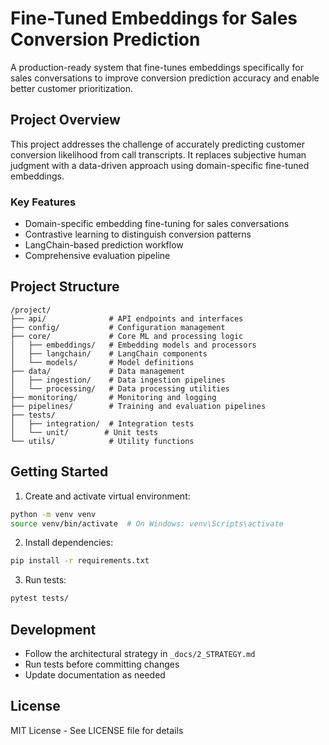 # Fine-Tuned Embeddings for Sales Conversion Prediction

A production-ready system that fine-tunes embeddings specifically for sales conversations to improve conversion prediction accuracy and enable better customer prioritization.

## Project Overview

This project addresses the challenge of accurately predicting customer conversion likelihood from call transcripts. It replaces subjective human judgment with a data-driven approach using domain-specific fine-tuned embeddings.

### Key Features

- Domain-specific embedding fine-tuning for sales conversations
- Contrastive learning to distinguish conversion patterns
- LangChain-based prediction workflow
- Comprehensive evaluation pipeline

## Project Structure

```
/project/
├── api/              # API endpoints and interfaces
├── config/           # Configuration management
├── core/             # Core ML and processing logic
│   ├── embeddings/   # Embedding models and processors
│   ├── langchain/    # LangChain components
│   └── models/       # Model definitions
├── data/             # Data management
│   ├── ingestion/    # Data ingestion pipelines
│   └── processing/   # Data processing utilities
├── monitoring/       # Monitoring and logging
├── pipelines/        # Training and evaluation pipelines
├── tests/           
│   ├── integration/  # Integration tests
│   └── unit/        # Unit tests
└── utils/            # Utility functions
```

## Getting Started

1. Create and activate virtual environment:
```bash
python -m venv venv
source venv/bin/activate  # On Windows: venv\Scripts\activate
```

2. Install dependencies:
```bash
pip install -r requirements.txt
```

3. Run tests:
```bash
pytest tests/
```

## Development

- Follow the architectural strategy in `_docs/2_STRATEGY.md`
- Run tests before committing changes
- Update documentation as needed

## License

MIT License - See LICENSE file for details
